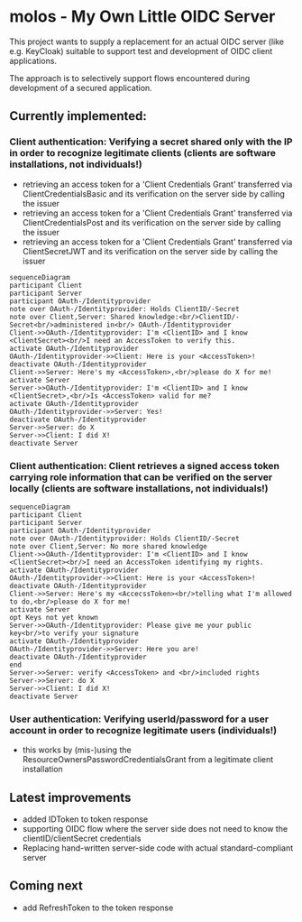 # molos - My Own Little OIDC Server
This project wants to supply a replacement for an actual OIDC server (like e.g. KeyCloak) suitable to support test and development of OIDC client applications.

The approach is to selectively support flows encountered during development of a secured application.


## Currently implemented:

### Client authentication: Verifying a secret shared only with the IP in order to recognize legitimate clients (clients are software installations, not individuals!)

*   retrieving an access token for a 'Client Credentials Grant' transferred via ClientCredentialsBasic and its verification on the server side by calling the issuer
*   retrieving an access token for a 'Client Credentials Grant' transferred via ClientCredentialsPost and its verification on the server side by calling the issuer
*   retrieving an access token for a 'Client Credentials Grant' transferred via ClientSecretJWT and its verification on the server side by calling the issuer

```mermaid
sequenceDiagram
participant Client
participant Server
participant OAuth-/Identityprovider
note over OAuth-/Identityprovider: Holds ClientID/-Secret
note over Client,Server: Shared knowledge:<br/>ClientID/-Secret<br/>administered in<br/> OAuth-/Identityprovider
Client->>OAuth-/Identityprovider: I'm <ClientID> and I know <ClientSecret><br/>I need an AccessToken to verify this.
activate OAuth-/Identityprovider
OAuth-/Identityprovider->>Client: Here is your <AccessToken>!
deactivate OAuth-/Identityprovider
Client->>Server: Here's my <AccessToken>,<br/>please do X for me!
activate Server
Server->>OAuth-/Identityprovider: I'm <ClientID> and I know <ClientSecret>,<br/>Is <AccessToken> valid for me?
activate OAuth-/Identityprovider
OAuth-/Identityprovider->>Server: Yes!
deactivate OAuth-/Identityprovider
Server->>Server: do X
Server->>Client: I did X!
deactivate Server
```

### Client authentication: Client retrieves a signed access token carrying role information that can be verified on the server locally (clients are software installations, not individuals!)

```mermaid
sequenceDiagram
participant Client
participant Server
participant OAuth-/Identityprovider
note over OAuth-/Identityprovider: Holds ClientID/-Secret
note over Client,Server: No more shared knowledge
Client->>OAuth-/Identityprovider: I'm <ClientID> and I know <ClientSecret><br/>I need an AccessToken identifying my rights.
activate OAuth-/Identityprovider
OAuth-/Identityprovider->>Client: Here is your <AccessToken>!
deactivate OAuth-/Identityprovider
Client->>Server: Here's my <AccecssToken><br/>telling what I'm allowed to do,<br/>please do X for me!
activate Server
opt Keys not yet known
Server->>OAuth-/Identityprovider: Please give me your public key<br/>to verify your signature
activate OAuth-/Identityprovider
OAuth-/Identityprovider->>Server: Here you are!
deactivate OAuth-/Identityprovider
end
Server->>Server: verify <AccessToken> and <br/>included rights
Server->>Server: do X
Server->>Client: I did X!
deactivate Server
```

### User authentication: Verifying userId/password for a user account in order to recognize legitimate users (individuals!)

* this works by (mis-)using the ResourceOwnersPasswordCredentialsGrant from a legitimate client installation



## Latest improvements
* added IDToken to token response
* supporting OIDC flow where the server side does not need to know the clientID/clientSecret credentials
* Replacing hand-written server-side code with actual standard-compliant server 

## Coming next
* add RefreshToken to the token response
